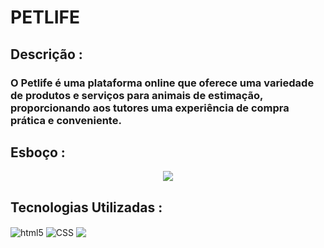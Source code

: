 # PETLIFE 
## Descrição :
### O Petlife é uma plataforma online que oferece uma variedade de produtos e serviços para animais de estimação, proporcionando aos tutores uma experiência de compra prática e conveniente.
## Esboço :
<div align="center">
<img src="https://github.com/user-attachments/assets/1e6e1f83-c0d4-48e0-83a0-c9c651f2e3bc"/>
</div>

## Tecnologias Utilizadas :
<div style="display: block">
  <img align="center" alt="html5" src="https://img.shields.io/badge/HTML-e61700?style=for-the-badge&logo=html5&logoColor=white">
  <img align="center" alt="CSS" src="https://img.shields.io/badge/CSS3-1572B6?style=for-the-badge&logo=css3&logoColor=white"/>
  <img align="center" altr="JS" src="https://img.shields.io/badge/Javascript-F0DB4F?style=for-the-badge&labelColor=black&logo=javascript&logoColor=F0DB4F"/>
</div>


